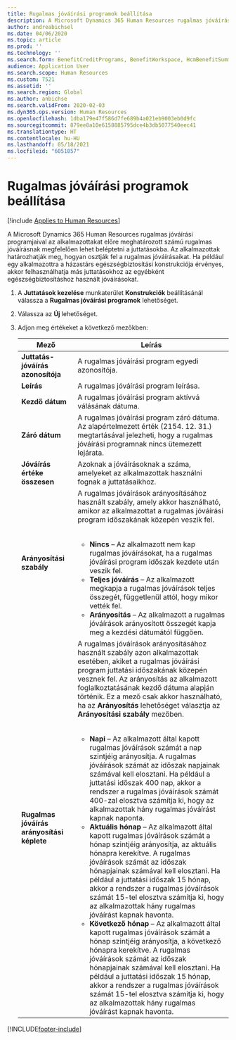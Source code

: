 ```yaml
---
title: Rugalmas jóváírási programok beállítása
description: A Microsoft Dynamics 365 Human Resources rugalmas jóváírási programjaival az alkalmazottakat előre meghatározott számú rugalmas jóváírásnak megfelelően lehet beléptetni a juttatásokba.
author: andreabichsel
ms.date: 04/06/2020
ms.topic: article
ms.prod: ''
ms.technology: ''
ms.search.form: BenefitCreditPrograms, BenefitWorkspace, HcmBenefitSummaryPart
audience: Application User
ms.search.scope: Human Resources
ms.custom: 7521
ms.assetid: ''
ms.search.region: Global
ms.author: anbichse
ms.search.validFrom: 2020-02-03
ms.dyn365.ops.version: Human Resources
ms.openlocfilehash: 1dba179e47f586d7fe689b4a021eb9003eb0d9fc
ms.sourcegitcommit: 879ee8a10e6158885795dce4b3db5077540eec41
ms.translationtype: HT
ms.contentlocale: hu-HU
ms.lasthandoff: 05/18/2021
ms.locfileid: "6051857"
---
```

# <a name="set-up-flex-credit-programs"></a>Rugalmas jóváírási programok beállítása

[!include [Applies to Human Resources](../includes/applies-to-hr.md)]

A Microsoft Dynamics 365 Human Resources rugalmas jóváírási programjaival az alkalmazottakat előre meghatározott számú rugalmas jóváírásnak megfelelően lehet beléptetni a juttatásokba. Az alkalmazottak határozhatják meg, hogyan osztják fel a rugalmas jóváírásaikat. Ha például egy alkalmazottra a házastárs egészségbiztosítási konstrukciója érvényes, akkor felhasználhatja más juttatásokhoz az egyébként egészségbiztosításhoz használt jóváírásokat. 

1. A **Juttatások kezelése** munkaterület **Konstrukciók** beállításánál válassza a **Rugalmas jóváírási programok** lehetőséget.

2. Válassza az **Új** lehetőséget.

3. Adjon meg értékeket a következő mezőkben:

   | Mező | Leírás |
   | --- | --- |
   | **Juttatás-jóváírás azonosítója** | A rugalmas jóváírási program egyedi azonosítója. |
   | **Leírás** | A rugalmas jóváírási program leírása. | 
   | **Kezdő dátum** | A rugalmas jóváírási program aktívvá válásának dátuma. |
   | **Záró dátum** | A rugalmas jóváírási program záró dátuma. Az alapértelmezett érték (2154. 12. 31.) megtartásával jelezheti, hogy a rugalmas jóváírási programnak nincs ütemezett lejárata. |
   | **Jóváírás értéke összesen** | Azoknak a jóváírásoknak a száma, amelyeket az alkalmazottak használni fognak a juttatásaikhoz. |
   | **Arányosítási szabály** | A rugalmas jóváírások arányosításához használt szabály, amely akkor használható, amikor az alkalmazottat a rugalmas jóváírási program időszakának közepén veszik fel. </br></br><ul><li>**Nincs** – Az alkalmazott nem kap rugalmas jóváírásokat, ha a rugalmas jóváírási program időszak kezdete után veszik fel.</li><li>**Teljes jóváírás** – Az alkalmazott megkapja a rugalmas jóváírások teljes összegét, függetlenül attól, hogy mikor vették fel.</li><li>**Arányosítás** – Az alkalmazott a rugalmas jóváírások arányosított összegét kapja meg a kezdési dátumától függően.</li></ul> |
   | **Rugalmas jóváírás arányosítási képlete** | A rugalmas jóváírások arányosításához használt szabály azon alkalmazottak esetében, akiket a rugalmas jóváírási program juttatási időszakának közepén vesznek fel. Az arányosítás az alkalmazott foglalkoztatásának kezdő dátuma alapján történik. Ez a mező csak akkor használható, ha az **Arányosítás** lehetőséget választja az **Arányosítási szabály** mezőben. </br></br><ul><li>**Napi** – Az alkalmazott által kapott rugalmas jóváírások számát a nap szintjéig arányosítja. A rugalmas jóváírások számát az időszak napjainak számával kell elosztani. Ha például a juttatási időszak 400 nap, akkor a rendszer a rugalmas jóváírások számát 400-zal elosztva számítja ki, hogy az alkalmazottak hány rugalmas jóváírást kapnak naponta.</li><li>**Aktuális hónap** – Az alkalmazott által kapott rugalmas jóváírások számát a hónap szintjéig arányosítja, az aktuális hónapra kerekítve. A rugalmas jóváírások számát az időszak hónapjainak számával kell elosztani. Ha például a juttatási időszak 15 hónap, akkor a rendszer a rugalmas jóváírások számát 15-tel elosztva számítja ki, hogy az alkalmazottak hány rugalmas jóváírást kapnak havonta.</li><li>**Következő hónap** – Az alkalmazott által kapott rugalmas jóváírások számát a hónap szintjéig arányosítja, a következő hónapra kerekítve. A rugalmas jóváírások számát az időszak hónapjainak számával kell elosztani. Ha például a juttatási időszak 15 hónap, akkor a rendszer a rugalmas jóváírások számát 15-tel elosztva számítja ki, hogy az alkalmazottak hány rugalmas jóváírást kapnak havonta.</li></ul> |
   


[!INCLUDE[footer-include](../includes/footer-banner.md)]